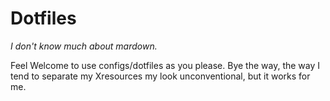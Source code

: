 # Dotfiles
*I don't know much about mardown.*

Feel Welcome to use configs/dotfiles as you please.
Bye the way, the way I tend to separate my Xresources my look unconventional, but it works for me.
